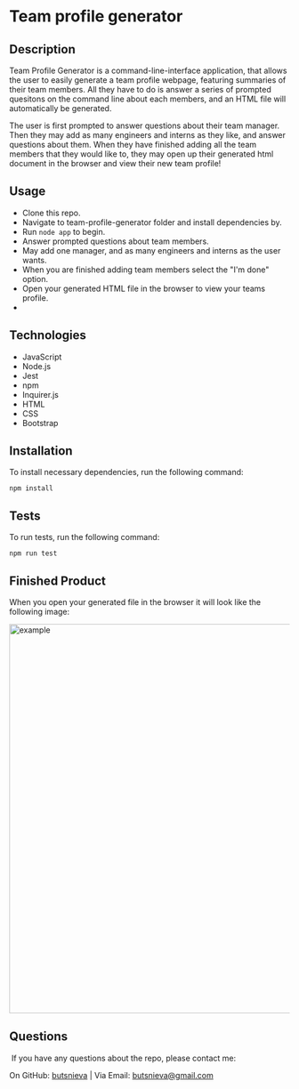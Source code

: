 # Team profile generator

## Description

Team Profile Generator is a command-line-interface application, that allows the user to easily generate a team profile webpage, featuring summaries of their team members. All they have to do is answer a series of prompted quesitons on the command line about each members, and an HTML file will automatically be generated. 

The user is first prompted to answer questions about their team manager. Then they may add as many engineers and interns as they like, and answer questions about them. When they have finished adding all the team members that they would like to, they may open up their generated html document in the browser and view their new team profile!


## Usage
* Clone this repo.
* Navigate to team-profile-generator folder and install dependencies by.
* Run `node app` to begin.
* Answer prompted questions about team members.
* May add one manager, and as many engineers and interns as the user wants.
* When you are finished adding team members select the "I'm done" option.
* Open your generated HTML file in the browser to view your teams profile.
* 

## Technologies
* JavaScript
* Node.js
* Jest
* npm
* Inquirer.js
* HTML
* CSS
* Bootstrap


## Installation
To install necessary dependencies, run the following command: 
``` 
npm install 
``` 

## Tests
To run tests, run the following command: 
``` 
npm run test 
```


## Finished Product
When you open your generated file in the browser it will look like the following image:

<img width="700" alt="example" src="https://user-images.githubusercontent.com/80425583/131228483-25bbea3b-b245-4416-82fa-73f120f0acbe.jpg">



## Questions
​
If you have any questions about the repo, please contact me:

On GitHub: [butsnieva](https://github.com/butsnieva) | Via Email: butsnieva@gmail.com
